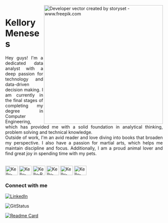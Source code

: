 <img align="right" alt="Developer vector created by storyset - www.freepik.com" height="380" src="https://user-images.githubusercontent.com/97471199/230774187-e482399b-492c-4c17-a831-0314bf90526e.png">

<h1>
    <span>Kellory Meneses</span>
</h1>

<p align="justify">Hey guys! I'm a dedicated data analyst with a deep passion for technology and data-driven decision making. I am currently in the final stages of completing my degree in Computer Engineering, which has provided me with a solid foundation in analytical thinking, problem solving and technical knowledge. 
<br>
 Outside of work, I'm an avid reader and love diving into books that broaden my perspective. I also have a passion for martial arts, which helps me maintain discipline and focus. Additionally, I am a proud animal lover and find great joy in spending time with my pets.</p>
<!--
[![Preview](https://img.shields.io/badge/Portfolio-000?style=for-the-badge&logo=github&logoColor=FF00F6)](https://github.com/kellorymenesesm)
[![GitHub Page](https://img.shields.io/badge/elidianaandrade.github.io-67136f?style=for-the-badge)](https://github.com/kellorymenesesm)
-->

<div style="display: inline_block"><br>
  <img align="center" alt="Kelly-Jupyter" height="30" width="40" src="https://cdn.jsdelivr.net/gh/devicons/devicon@latest/icons/jupyter/jupyter-original-wordmark.svg">
  <img align="center" alt="Kelly-Python" height="30" width="40" src="https://cdn.jsdelivr.net/gh/devicons/devicon@latest/icons/python/python-original.svg">
  <img align="center" alt="Kelly-R" height="30" width="40" src="https://cdn.jsdelivr.net/gh/devicons/devicon@latest/icons/r/r-original.svg">
  <img align="center" alt="Kelly-SQL" height="30" width="40" src="https://cdn.jsdelivr.net/gh/devicons/devicon@latest/icons/mysql/mysql-original-wordmark.svg">
  <img align="center" alt="Kelly-Numpy" height="30" width="40" src="https://cdn.jsdelivr.net/gh/devicons/devicon@latest/icons/numpy/numpy-plain-wordmark.svg">
  <img align="center" alt="Kelly-VSCODE" height="30" width="40" src="https://cdn.jsdelivr.net/gh/devicons/devicon@latest/icons/visualstudio/visualstudio-original.svg">
</div>

### Connect with me

[![LinkedIn](https://img.shields.io/badge/-LinkedIn-000?style=for-the-badge&logo=linkedin&logoColor=FF00F6&color:FFF)](https://www.linkedin.com/in/kellory-meneses/)

![GitStatus](https://github-readme-stats.vercel.app/api?username=kellorymenesesm&show_icons=true&cache_seconds=86400&theme=midnight-purple)


[![Readme Card](https://github-readme-stats.vercel.app/api/pin/?username=kellorymenesesm&cache_seconds=86400&repo=Projetos-Python&theme=midnight-purple)](https://github.com/kellorymenesesm/Projetos-Python)

